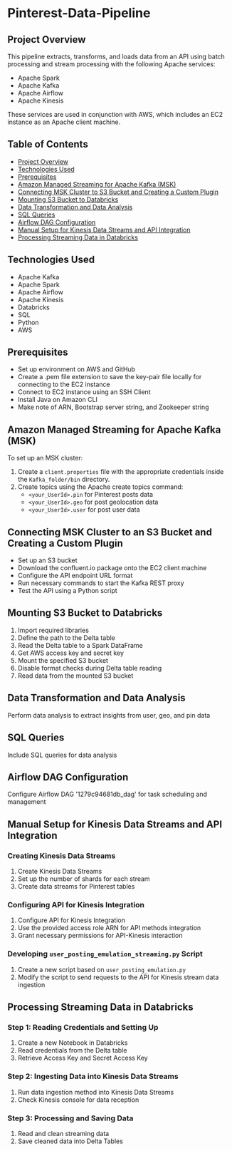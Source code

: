 # Pinterest-Data-Pipeline

## Project Overview

This pipeline extracts, transforms, and loads data from an API using batch processing and stream processing with the following Apache services:
- Apache Spark
- Apache Kafka
- Apache Airflow
- Apache Kinesis

These services are used in conjunction with AWS, which includes an EC2 instance as an Apache client machine.

## Table of Contents

- [Project Overview](#project-overview)
- [Technologies Used](#technologies-used)
- [Prerequisites](#prerequisites)
- [Amazon Managed Streaming for Apache Kafka (MSK)](#amazon-managed-streaming-for-apache-kafka-msk)
- [Connecting MSK Cluster to S3 Bucket and Creating a Custom Plugin](#connecting-msk-cluster-to-s3-bucket-and-creating-a-custom-plugin)
- [Mounting S3 Bucket to Databricks](#mounting-s3-bucket-to-databricks)
- [Data Transformation and Data Analysis](#data-transformation-and-data-analysis)
- [SQL Queries](#sql-queries)
- [Airflow DAG Configuration](#airflow-dag-configuration)
- [Manual Setup for Kinesis Data Streams and API Integration](#manual-setup-for-kinesis-data-streams-and-api-integration)
- [Processing Streaming Data in Databricks](#processing-streaming-data-in-databricks)

## Technologies Used

- Apache Kafka
- Apache Spark
- Apache Airflow
- Apache Kinesis
- Databricks
- SQL
- Python
- AWS

## Prerequisites

- Set up environment on AWS and GitHub
- Create a .pem file extension to save the key-pair file locally for connecting to the EC2 instance
- Connect to EC2 instance using an SSH Client
- Install Java on Amazon CLI
- Make note of ARN, Bootstrap server string, and Zookeeper string

## Amazon Managed Streaming for Apache Kafka (MSK)

To set up an MSK cluster:
1. Create a `client.properties` file with the appropriate credentials inside the `Kafka_folder/bin` directory.
2. Create topics using the Apache create topics command:
   - `<your_UserId>.pin` for Pinterest posts data
   - `<your_UserId>.geo` for post geolocation data
   - `<your_UserId>.user` for post user data

## Connecting MSK Cluster to an S3 Bucket and Creating a Custom Plugin

- Set up an S3 bucket
- Download the confluent.io package onto the EC2 client machine
- Configure the API endpoint URL format
- Run necessary commands to start the Kafka REST proxy
- Test the API using a Python script

## Mounting S3 Bucket to Databricks

1. Import required libraries
2. Define the path to the Delta table
3. Read the Delta table to a Spark DataFrame
4. Get AWS access key and secret key
5. Mount the specified S3 bucket
6. Disable format checks during Delta table reading
7. Read data from the mounted S3 bucket

## Data Transformation and Data Analysis

Perform data analysis to extract insights from user, geo, and pin data

## SQL Queries

Include SQL queries for data analysis

## Airflow DAG Configuration

Configure Airflow DAG '1279c94681db_dag' for task scheduling and management

## Manual Setup for Kinesis Data Streams and API Integration

### Creating Kinesis Data Streams

1. Create Kinesis Data Streams
2. Set up the number of shards for each stream
3. Create data streams for Pinterest tables

### Configuring API for Kinesis Integration

1. Configure API for Kinesis Integration
2. Use the provided access role ARN for API methods integration
3. Grant necessary permissions for API-Kinesis interaction

### Developing `user_posting_emulation_streaming.py` Script

1. Create a new script based on `user_posting_emulation.py`
2. Modify the script to send requests to the API for Kinesis stream data ingestion

## Processing Streaming Data in Databricks

### Step 1: Reading Credentials and Setting Up

1. Create a new Notebook in Databricks
2. Read credentials from the Delta table
3. Retrieve Access Key and Secret Access Key

### Step 2: Ingesting Data into Kinesis Data Streams

1. Run data ingestion method into Kinesis Data Streams
2. Check Kinesis console for data reception

### Step 3: Processing and Saving Data

1. Read and clean streaming data
2. Save cleaned data into Delta Tables
